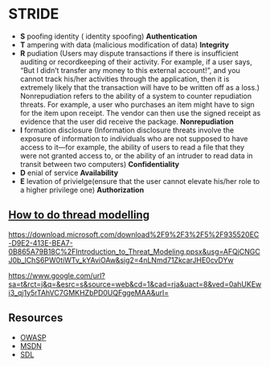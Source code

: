 # STRIDE
* __S__ poofing identity ( identity spoofing) __Authentication__
* __T__ ampering with data (malicious modification of data) __Integrity__
* __R__ pudiation (Users may dispute transactions if there is insufficient auditing or recordkeeping of their activity. For example, if a user says, “But I didn’t transfer any money to this external account!”, and you cannot track his/her activities through the application, then it is extremely likely that the transaction will have to be written off as a loss.) Nonrepudiation refers to the ability of a system to counter repudiation threats. For example, a user who purchases an item might have to sign for the item upon receipt. The vendor can then use the signed receipt as evidence that the user did receive the package. __Nonrepudiation__
* __I__ formation disclosure (Information disclosure threats involve the exposure of information to individuals who are not supposed to have access to it—for example, the ability of users to read a file that they were not granted access to, or the ability of an intruder to read data in transit between two computers) __Confidentiality__
* __D__ enial of service  __Availability__
* __E__ levation of privielge(ensure that the user cannot elevate his/her role to a higher privilege one) __Authorization__

## [How to do thread modelling](https://download.microsoft.com/download/9/3/5/935520EC-D9E2-413E-BEA7-0B865A79B18C/Introduction_to_Threat_Modeling.ppsx)

https://download.microsoft.com/download%2F9%2F3%2F5%2F935520EC-D9E2-413E-BEA7-0B865A79B18C%2FIntroduction_to_Threat_Modeling.ppsx&usg=AFQjCNGCJ0b_lChS6PW0tiWTv_kYAviOAw&sig2=4nLNmd71ZkcarJHE0cvDYw

https://www.google.com/url?sa=t&rct=j&q=&esrc=s&source=web&cd=1&cad=rja&uact=8&ved=0ahUKEwi3_qj1y5rTAhVC7GMKHZbPD0UQFggeMAA&url=
## Resources
* [OWASP](https://www.owasp.org/index.php/Threat_Risk_Modeling)
* [MSDN](https://msdn.microsoft.com/en-us/library/ee823878(v=cs.20).aspx)
* [SDL](https://www.microsoft.com/en-us/sdl/default.aspx)



